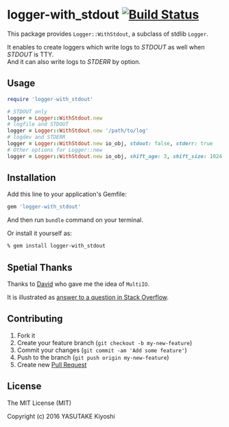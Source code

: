 # logger-with\_stdout [![Build Status](https://travis-ci.org/key-amb/logger-with_stdout.svg?branch=master)](https://travis-ci.org/key-amb/logger-with_stdout)

This package provides `Logger::WithStdout`, a subclass of stdlib `Logger`.

It enables to create loggers which write logs to _STDOUT_ as well when _STDOUT_
is TTY.  
And it can also write logs to _STDERR_ by option.

## Usage

```ruby
require 'logger-with_stdout'

# STDOUT only
logger = Logger::WithStdout.new
# logfile and STDOUT
logger = Logger::WithStdout.new '/path/to/log'
# logdev and STDERR
logger = Logger::WithStdout.new io_obj, stdout: false, stderr: true
# Other options for Logger::new
logger = Logger::WithStdout.new io_obj, shift_age: 3, shift_size: 1024 * 1024 * 8
```

## Installation

Add this line to your application's Gemfile:

```ruby
gem 'logger-with_stdout'
```

And then run `bundle` command on your terminal.

Or install it yourself as:

```sh
% gem install logger-with_stdout
```

## Spetial Thanks

Thanks to [David](http://stackoverflow.com/users/796195/david) who gave me the
idea of `MultiIO`.

It is illustrated as [answer to a question in Stack Overflow](http://stackoverflow.com/a/6407200/6150943).

## Contributing

1. Fork it
2. Create your feature branch (`git checkout -b my-new-feature`)
3. Commit your changes (`git commit -am 'Add some feature'`)
4. Push to the branch (`git push origin my-new-feature`)
5. Create new [Pull Request](../../pull/new/master)

## License

The MIT License (MIT)

Copyright (c) 2016 YASUTAKE Kiyoshi
